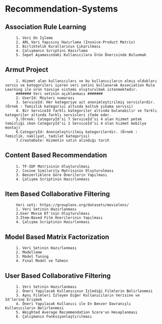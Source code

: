
# Recommendation-Systems
## Association Rule Learning
         1. Veri Ön İşleme
         2. ARL Veri Yapısını Hazırlama (Invoice-Product Matrix)
         3. Birliktelik Kurallarının Çıkarılması
         4. Çalışmanın Scriptini Hazırlama
         5. Sepet Aşamasındaki Kullanıcılara Ürün Önerisinde Bulunmak
## Armut Project
         1. Hizmet alan kullanıcıları ve bu kullanıcıların almış oldukları servis ve kategorileri içeren veri setini kullanarak Association Rule Learning ile ürün tavsiye sistemi oluşturulmak istenmektedir.
         ####### Veri setinin açıklanması ####### 
         2. UserId: Müşteri numarası
         3. ServiceId: Her kategoriye ait anonimleştirilmiş servislerdir. (Örnek : Temizlik kategorisi altında koltuk yıkama servisi)
         4. Bir ServiceId farklı kategoriler altında bulanabilir ve farklı kategoriler altında farklı servisleri ifade eder.
         5.(Örnek: CategoryId’si 7 ServiceId’si 4 olan hizmet petek temizliği iken CategoryId’si 2 ServiceId’si 4 olan hizmet mobilya montaj)
         6.CategoryId: Anonimleştirilmiş kategorilerdir. (Örnek : Temizlik, nakliyat, tadilat kategorisi)
         7.CreateDate: Hizmetin satın alındığı tarih
## Content Based Recommendation
         1. TF-IDF Matrisinin Oluşturulması
         2. Cosine Similarity Matrisinin Oluşturulması
         3. Benzerliklere Göre Önerilerin Yapılması
         4. Çalışma Scriptinin Hazırlanması
## Item Based Collaborative Filtering
         Veri seti: https://grouplens.org/datasets/movielens/
         1. Veri Setinin Hazırlanması
         2.User Movie Df'inin Oluşturulması
         3.Item-Based Film Önerilerinin Yapılması
         4. Çalışma Scriptinin Hazırlanması
## Model Based Matrix Factorization
         1. Veri Setinin Hazırlanması
         2. Modelleme
         3. Model Tuning
         4. Final Model ve Tahmin
## User Based Collaborative Filtering
         1. Veri Setinin Hazırlanması
         2. Öneri Yapılacak Kullanıcının İzlediği Filmlerin Belirlenmesi
         3. Aynı Filmleri İzleyen Diğer Kullanıcıların Verisine ve Id'lerine Erişmek
         4. Öneri Yapılacak Kullanıcı ile En Benzer Davranışlı Kullanıcıların Belirlenmesi
         5. Weighted Average Recommendation Score'un Hesaplanması
         6. Çalışmanın Fonksiyonlaştırılması

